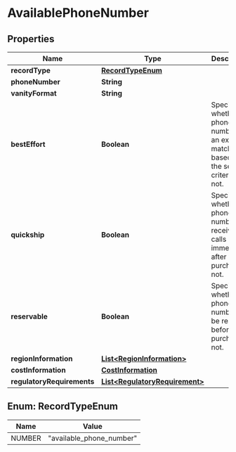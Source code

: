 # AvailablePhoneNumber

## Properties
Name | Type | Description | Notes
------------ | ------------- | ------------- | -------------
**recordType** | [**RecordTypeEnum**](#RecordTypeEnum) |  |  [optional]
**phoneNumber** | **String** |  |  [optional]
**vanityFormat** | **String** |  |  [optional]
**bestEffort** | **Boolean** | Specifies whether the phone number is an exact match based on the search criteria or not. |  [optional]
**quickship** | **Boolean** | Specifies whether the phone number can receive calls immediately after purchase or not. |  [optional]
**reservable** | **Boolean** | Specifies whether the phone number can be reserved before purchase or not. |  [optional]
**regionInformation** | [**List&lt;RegionInformation&gt;**](RegionInformation.md) |  |  [optional]
**costInformation** | [**CostInformation**](CostInformation.md) |  |  [optional]
**regulatoryRequirements** | [**List&lt;RegulatoryRequirement&gt;**](RegulatoryRequirement.md) |  |  [optional]

<a name="RecordTypeEnum"></a>
## Enum: RecordTypeEnum
Name | Value
---- | -----
NUMBER | &quot;available_phone_number&quot;
